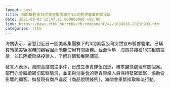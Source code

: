 ```yaml
---
layout: post
title: 海關稱暫接15宗美容集團旗下3公司暫停營業相關投訴
date: 2021-09-03 13:47:21.000000000 +08:00
link: https://news.rthk.hk/rthk/ch/component/k2/1608916-20210903.htm
categories: rthk
---
```


海關表示，留意到近日一間美容集團旗下的3間美容公司突然宣布暫停營業，已購買預繳美容服務的顧客因而未能使用有關服務。截至今早，海關共接獲15宗相關投訴，並已陸續聯絡投訴人，了解詳情和展開調查。

發言人表示，海關高度關注事件，已成立專責隊伍跟進，務求盡快處理有關個案。部門亦會繼續密切監察情況，並正與消委會的專責聯絡人員保持緊密聯繫，協助受影響的顧客。如發現有商戶違反《商品說明條例》，海關會果斷採取執法行動。
